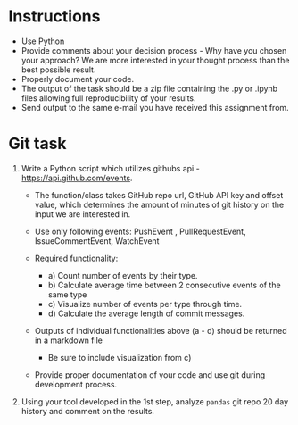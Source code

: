 # Instructions

* Use Python
* Provide comments about your decision process - Why have you chosen your approach? We are more interested in your thought process than the best possible result.
* Properly document your code.
* The output of the task should be a zip file containing the .py or .ipynb files allowing full reproducibility of your results.
* Send output to the same e-mail you have received this assignment from.

# Git task

1. Write a Python script which utilizes githubs api - https://api.github.com/events.

    * The function/class takes GitHub repo url, GitHub API key and offset value, which determines the amount of minutes of git history on the input we are interested in.
    * Use only following events: PushEvent , PullRequestEvent, IssueCommentEvent, WatchEvent
    * Required functionality:

        * a) Count number of events by their type.
        * b) Calculate average time between 2 consecutive events of the same type
        * c) Visualize number of events per type through time.
        * d) Calculate the average length of commit messages.

    * Outputs of individual functionalities above (a - d) should be returned in a markdown file
        * Be sure to include visualization from c)
    * Provide proper documentation of your code and use git during development process.

2. Using your tool developed in the 1st step, analyze `pandas` git repo 20 day history and comment on the results.

